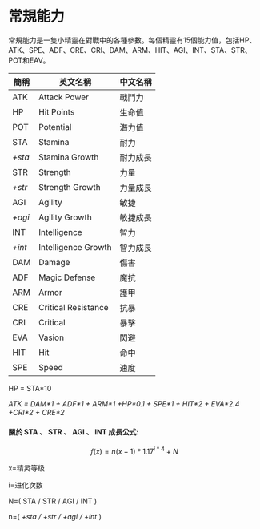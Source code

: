 # 常規能力

常規能力是一隻小精靈在對戰中的各種參數。每個精靈有15個能力值，包括HP、ATK、SPE、ADF、CRE、CRI、DAM、ARM、HIT、AGI、INT、STA、STR、POT和EAV。

| 簡稱     | 英文名稱                | 中文名稱 |
| ------ | ------------------- | ---- |
| ATK    | Attack Power        | 戰鬥力  |
| HP     | Hit Points          | 生命值  |
| POT    | Potential           | 潛力值  |
| STA    | Stamina             | 耐力   |
| _+sta_ | Stamina Growth      | 耐力成長 |
| STR    | Strength            | 力量   |
| _+str_ | Strength Growth     | 力量成長 |
| AGI    | Agility             | 敏捷   |
| _+agi_ | Agility Growth      | 敏捷成長 |
| INT    | Intelligence        | 智力   |
| _+int_ | Intelligence Growth | 智力成長 |
| DAM    | Damage              | 傷害   |
| ADF    | Magic Defense       | 魔抗   |
| ARM    | Armor               | 護甲   |
| CRE    | Critical Resistance | 抗暴   |
| CRI    | Critical            | 暴擊   |
| EVA    | Vasion              | 閃避   |
| HIT    | Hit                 | 命中   |
| SPE    | Speed               | 速度   |

HP = STA\*10

_ATK = DAM\*1 + ADF\*1 + ARM\*1 +HP\*0.1 + SPE\*1 + HIT\*2 + EVA\*2.4 +CRI\*2 + CRE\*2_

#### 關於 STA 、 STR 、 AGI 、 INT  成長公式:&#x20;

$$
f(x) =n (x -1)* 1.17^{ i*4}+N
$$

x=精灵等级

i=进化次数

N=( STA / STR / AGI / INT )

n=( _+sta / +str / +agi / +int_ )
